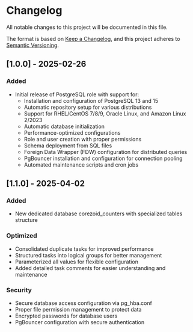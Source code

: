 # Changelog

All notable changes to this project will be documented in this file.

The format is based on [Keep a Changelog](https://keepachangelog.com/en/1.0.0/),
and this project adheres to [Semantic Versioning](https://semver.org/spec/v2.0.0.html).

## [1.0.0] - 2025-02-26

### Added
- Initial release of PostgreSQL role with support for:
    - Installation and configuration of PostgreSQL 13 and 15
    - Automatic repository setup for various distributions
    - Support for RHEL/CentOS 7/8/9, Oracle Linux, and Amazon Linux 2/2023
    - Automatic database initialization
    - Performance-optimized configurations
    - Role and user creation with proper permissions
    - Schema deployment from SQL files
    - Foreign Data Wrapper (FDW) configuration for distributed queries
    - PgBouncer installation and configuration for connection pooling
    - Automated maintenance scripts and cron jobs

## [1.1.0] - 2025-04-02
### Added
- New dedicated database corezoid_counters with specialized tables structure

### Optimized
- Consolidated duplicate tasks for improved performance
- Structured tasks into logical groups for better management
- Parameterized all values for flexible configuration
- Added detailed task comments for easier understanding and maintenance

### Security
- Secure database access configuration via pg_hba.conf
- Proper file permission management to protect data
- Encrypted passwords for database users
- PgBouncer configuration with secure authentication